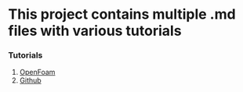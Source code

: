 # This project contains multiple .md files with various tutorials

### Tutorials

1. [OpenFoam](../openfoam/openfoam.md)
2. [Github](../github/github.md)
